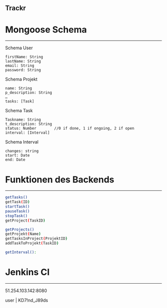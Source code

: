## Trackr

# Mongoose Schema
__________________________

Schema User

    firstName: String
    lastName: String
    email: String
    password: String
    

Schema Projekt

    name: String
    p_description: String
    …
    tasks: [Task]


Schema Task

    Taskname: String
    t_description: String
    status: Number        //0 if done, 1 if ongoing, 2 if open
    interval: [Interval]
 

Schema Interval

    changes: string
    start: Date
    end: Date


# Funktionen des Backends
___________________________
```bash
getTasks()
getTask(ID)
startTask()
pauseTask()
stopTask()
getProject(TaskID)

getProjects()
getProjekt(Name)
getTasksInProject(ProjektID)
addTaskToProjekt(TaskID)

getInterval():
```

# Jenkins CI
____________

51.254.103.142:8080

user    |   KD7!nd_J89ds



